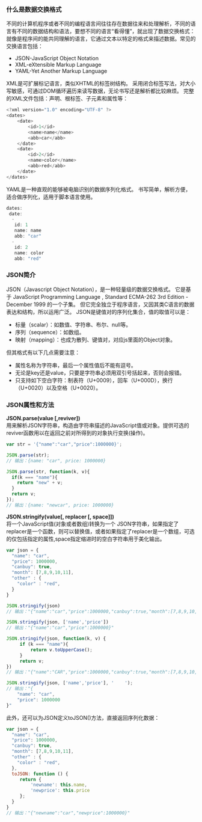 ### 什么是数据交换格式
不同的计算机程序或者不同的编程语言间往往存在数据往来和处理解析，不同的语言有不同的数据结构和语法，要想不同的语言“看得懂”，就出现了数据交换格式：就像是程序间的能共同理解的语言，它通过文本以特定的格式来描述数据。常见的交换语言包括：

* JSON-JavaScript Object Notation
* XML-eXtensible Markup Language
* YAML-Yet Another Markup Language

XML是可扩展标记语言，类似XHTML的标签树结构。
采用闭合标签写法，对大小写敏感，可通过DOM循环遍历来读写数据，无论书写还是解析都比较麻烦。
完整的XML文件包括：声明、根标签、子元素和属性等：

``` js
<?xml version="1.0" encoding="UTF-8" ?>
<dates>
    <date>
        <id>1</id>
        <name>name</name>
        <abb>car</abb>
    </date>
    <date>
        <id>2</id>
        <name>color</name>
        <abb>red</abb>
    </date>
</dates>
```
YAML是一种直观的能够被电脑识别的数据序列化格式。
书写简单，解析方便，适合做序列化，适用于脚本语言使用。

```js
dates: 
 date: 
  - 
   id: 1
   name: name
   abb: "car"
  - 
   id: 2
   name: color
   abb: "red"
```

### JSON简介
JSON（Javascript Object Notation），是一种轻量级的数据交换格式。
它是基于 JavaScript Programming Language , Standard ECMA-262 3rd Edition - December 1999 的一个子集。
但它完全独立于程序语言，又因其类C语言的数据表达和结构，所以运用广泛。
JSON是键值对的序列化集合，值的取值可以是：

* 标量（scalar）：如数值、字符串、布尔、null等。
* 序列（sequence）：如数组。
* 映射（mapping）：也成为散列、键值对，对应js里面的Object对象。  

但其格式有以下几点需要注意：

* 属性名称为字符串，最后一个属性值后不能有逗号。
* 无论是key还是value，只要是字符串必须用双引号括起来，否则会报错。
* 只支持如下空白字符：制表符（U+0009），回车（U+000D），换行（U+0020）以及空格（U+0020）。

### JSON属性和方法

**JSON.parse(value [,reviver])**            
用来解析JSON字符串，构造由字符串描述的JavaScript值或对象。提供可选的reviver函数用以在返回之前对所得到的对象执行变换(操作)。
```js
var str = '{"name":"car","price":1000000}';

JSON.parse(str);
// 输出：{name: "car", price: 1000000}

JSON.parse(str, function(k, v){
  if(k === "name"){
    return "new" + v;
  }
  return v;
});
// 输出：{name: "newcar", price: 1000000}
```

**JSON.stringify(value[, replacer [, space]])**         
将一个JavaScript值(对象或者数组)转换为一个 JSON字符串，如果指定了replacer是一个函数，则可以替换值，或者如果指定了replacer是一个数组，可选的仅包括指定的属性,space指定缩进时的空白字符串用于美化输出。

```js
var json = {
  "name": "car",
  "price": 1000000,
  "canbuy": true,
  "month": [7,8,9,10,11],
  "other" : {
    "color" : "red",
  }
}

JSON.stringify(json)
// 输出："{"name":"car","price":1000000,"canbuy":true,"month":[7,8,9,10,11],"other":{"color":"red"}}"

JSON.stringify(json, ['name','price'])
// 输出："{"name":"car","price":1000000}"

JSON.stringify(json, function(k, v) {
     if (k === "name"){
         return v.toUpperCase();
     }
     return v;
})
// 输出："{"name":"CAR","price":1000000,"canbuy":true,"month":[7,8,9,10,11],"other":{"color":"red"}}"

JSON.stringify(json, ['name','price'], '    ');
// 输出："{
    "name": "car",
    "price": 1000000
}"

```
此外，还可以为JSON定义toJSON()方法，直接返回序列化数据：
``` js
var json = {
  "name": "car",
  "price": 1000000,
  "canbuy": true,
  "month": [7,8,9,10,11],
  "other" : {
    "color" : "red",
  },
  toJSON: function () {
     return { 
         'newname': this.name,
         'newprice': this.price
     };
  }
}
// 输出："{"newname":"car","newprice":1000000}"
```





